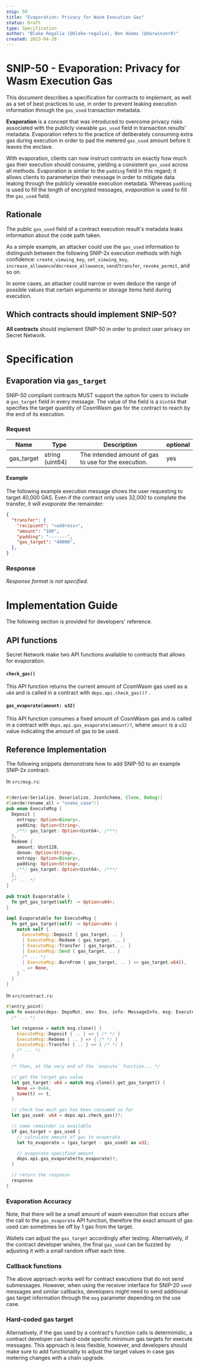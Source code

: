 ```yaml
---
snip: 50
title: "Evaporation: Privacy for Wasm Execution Gas"
status: Draft
type: Specification
author: "Blake Regalia (@blake-regalia), Ben Adams (@darwinzer0)"
created: 2023-04-28
---
```


# SNIP-50 - Evaporation: Privacy for Wasm Execution Gas

This document describes a specification for contracts to implement, as well as a set of best practices to use, in order to prevent leaking execution information through the `gas_used` transaction metadata.

**Evaporation** is a concept that was introduced to overcome privacy risks associated with the publicly viewable `gas_used` field in transaction results' metadata. Evaporation refers to the practice of deliberately consuming extra gas during execution in order to pad the metered `gas_used` amount before it leaves the enclave.

With evaporation, clients can now instruct contracts on exactly how much gas their execution should consume, yielding a consistent `gas_used` across all methods. Evaporation is similar to the `padding` field in this regard; it allows clients to parameterize their message in order to mitigate data leaking through the publicly viewable execution metadata. Whereas `padding` is used to fill the length of encrypted messages, _evaporation_ is used to fill the `gas_used` field.


## Rationale

The public `gas_used` field of a contract execution result's metadata leaks information about the code path taken.

As a simple example, an attacker could use the `gas_used` information to distinguish between the following SNIP-2x execution methods with high confidence: `create_viewing_key`, `set_viewing_key`, `increase_allowance`/`decrease_allowance`, `send`/`transfer`, `revoke_permit`, and so on.

In some cases, an attacker could narrow or even deduce the range of possible values that certain arguments or storage items held during execution.


## Which contracts should implement SNIP-50?

**All contracts** should implement SNIP-50 in order to protect user privacy on Secret Network.


# Specification

## Evaporation via `gas_target`

SNIP-50 compliant contracts MUST support the option for users to include a `gas_target` field in every message. The value of the field is a `Uint64` that specifies the target quantity of CosmWasm gas for the contract to reach by the end of its execution.


### Request

| Name       | Type            | Description                                                                                                | optional |
|------------|-----------------|------------------------------------------------------------------------------------------------------------|----------|
| gas_target | string (uint64) | The intended amount of gas to use for the execution.                                                       |  yes     |


#### Example

The following example execution message shows the user requesting to target 40,000 GAS. Even if the contract only uses 32,000 to complete the transfer, it will _evaporate_ the remainder:

```json
{
  "transfer": {
    "recipient": "<address>",
    "amount": "100",
    "padding": "-------",
    "gas_target": "40000",
  },
}
```


### Response

_Response format is not specified._

### 


# Implementation Guide

The following section is provided for developers' reference.

## API functions

Secret Network make two API functions available to contracts that allows for evaporation.


#### `check_gas()`

This API function returns the current amount of CosmWasm gas used as a `u64` and is called in a contract with `deps.api.check_gas()?` .


#### `gas_evaporate(amount: u32)`

This API function consumes a fixed amount of CosmWasm gas and is called in a contract with `deps.api.gas_evaporate(amount)?`, where `amount` is a `u32` value indicating the amount of gas to be used.


## Reference Implementation

The following snippets demonstrate how to add SNIP-50 to an example SNIP-2x contract:

In `src/msg.rs`:
```rust

#[derive(Serialize, Deserialize, JsonSchema, Clone, Debug)]
#[serde(rename_all = "snake_case")]
pub enum ExecuteMsg {
  Deposit {
    entropy: Option<Binary>,
    padding: Option<String>,
    /**/ gas_target: Option<Uint64>, /***/
  },
  Redeem {
    amount: Uint128,
    denom: Option<String>,
    entropy: Option<Binary>,
    padding: Option<String>,
    /**/ gas_target: Option<Uint64>, /***/
  },
  /* ... */
}

pub trait Evaporatable {
  fn get_gas_target(self) -> Option<u64>;
}

impl Evaporatable for ExecuteMsg {
  fn get_gas_target(self) -> Option<u64> {
    match self {
      ExecuteMsg::Deposit { gas_target, .. }
      | ExecuteMsg::Redeem { gas_target, .. }
      | ExecuteMsg::Transfer { gas_target, .. }
      | ExecuteMsg::Send { gas_target, .. }
      /* ... */
      | ExecuteMsg::BurnFrom { gas_target, .. } => gas_target.u64(),
      _ => None,
    }
  }
}
```


In `src/contract.rs`:
```rust
#[entry_point]
pub fn execute(deps: DepsMut, env: Env, info: MessageInfo, msg: ExecuteMsg) -> StdResult<Response> {
  /* ... */

  let response = match msg.clone() {
    ExecuteMsg::Deposit { .. } => { /* */ }
    ExecuteMsg::Redeem { .. } => { /* */ }
    ExecuteMsg::Transfer { .. } => { /* */ }
    /* ... */
  }

  /* then, at the very end of the `execute` function... */

  // get the target gas value
  let gas_target: u64 = match msg.clone().get_gas_target() {
    None => 0u64,
    Some(t) => t,
  }

  // check how much gas has been consumed so far
  let gas_used: u64 = deps.api.check_gas()?;

  // some remainder is available
  if gas_target > gas_used {
    // calculate amount of gas to evaporate
    let to_evaporate = (gas_target - gas_used) as u32;

    // evaporate specified amount
    deps.api.gas_evaporate(to_evaporate)?;
  }

  // return the response
  response
}
```

### Evaporation Accuracy

Note, that there will be a small amount of wasm execution that occurs after the call to the `gas_evaporate` API function, therefore the exact amount of gas used can sometimes be off by 1 gas from the target.

Wallets can adjust the `gas_target` accordingly after testing. Alternatively, if the contract developer wishes, the final `gas_used` can be fuzzied by adjusting it with a small random offset each time.


### Callback functions

The above approach works well for contract executions that do not send submessages. However, when using the receiver interface for SNIP-20 `send` messages and similar callbacks, developers might need to send additional gas target information through the `msg` parameter depending on the use case.


### Hard-coded gas target

Alternatively, if the gas used by a contract's function calls is deterministic, a contract developer can hard-code specific minimum gas targets for execute messages. This approach is less flexible, however, and developers should make sure to add functionality to adjust the target values in case gas metering changes with a chain upgrade.

